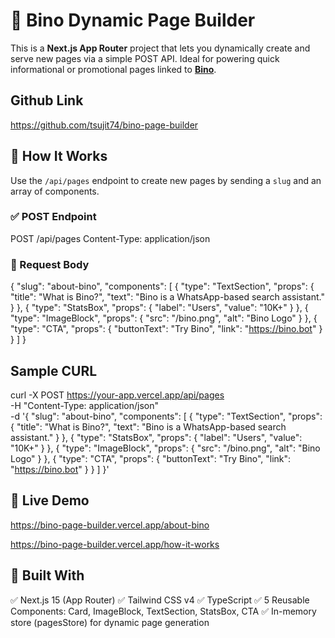 # 🚀 Bino Dynamic Page Builder

This is a **Next.js App Router** project that lets you dynamically create and serve new pages via a simple POST API. Ideal for powering quick informational or promotional pages linked to **[Bino](https://bino.bot)**.

## Github Link
https://github.com/tsujit74/bino-page-builder

## 🧠 How It Works

Use the `/api/pages` endpoint to create new pages by sending a `slug` and an array of components.

### ✅ POST Endpoint

POST /api/pages
Content-Type: application/json
### 🔧 Request Body
{
  "slug": "about-bino",
  "components": [
    { "type": "TextSection", "props": { "title": "What is Bino?", "text": "Bino is a WhatsApp-based search assistant." } },
    { "type": "StatsBox", "props": { "label": "Users", "value": "10K+" } },
    { "type": "ImageBlock", "props": { "src": "/bino.png", "alt": "Bino Logo" } },
    { "type": "CTA", "props": { "buttonText": "Try Bino", "link": "https://bino.bot" } }
  ]
}

## Sample CURL

curl -X POST https://your-app.vercel.app/api/pages \
  -H "Content-Type: application/json" \
  -d '{
    "slug": "about-bino",
    "components": [
      { "type": "TextSection", "props": { "title": "What is Bino?", "text": "Bino is a WhatsApp-based search assistant." } },
      { "type": "StatsBox", "props": { "label": "Users", "value": "10K+" } },
      { "type": "ImageBlock", "props": { "src": "/bino.png", "alt": "Bino Logo" } },
      { "type": "CTA", "props": { "buttonText": "Try Bino", "link": "https://bino.bot" } }
    ]
  }'

## 🔗 Live Demo
https://bino-page-builder.vercel.app/about-bino

https://bino-page-builder.vercel.app/how-it-works

## 🧩 Built With
✅ Next.js 15 (App Router)
✅ Tailwind CSS v4
✅ TypeScript
✅ 5 Reusable Components: Card, ImageBlock, TextSection, StatsBox, CTA
✅ In-memory store (pagesStore) for dynamic page generation



